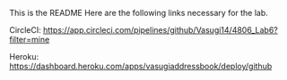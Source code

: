 This is the README
Here are the following links necessary for the lab. 

CircleCI: https://app.circleci.com/pipelines/github/Vasugi14/4806_Lab6?filter=mine

Heroku: https://dashboard.heroku.com/apps/vasugiaddressbook/deploy/github
